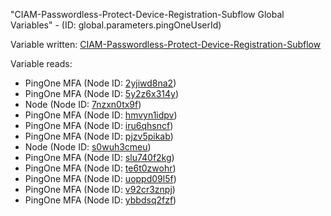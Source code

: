 "CIAM-Passwordless-Protect-Device-Registration-Subflow Global Variables" - (ID: global.parameters.pingOneUserId)

Variable written:
[CIAM-Passwordless-Protect-Device-Registration-Subflow](../index.md#Variables)

Variable reads:
* PingOne MFA (Node ID: [2yjiwd8na2](../nodes/2yjiwd8na2.md))
* PingOne MFA (Node ID: [5y2z6x314y](../nodes/5y2z6x314y.md))
* Node (Node ID: [7nzxn0tx9f](../nodes/7nzxn0tx9f.md))
* PingOne MFA (Node ID: [hmvyn1idpv](../nodes/hmvyn1idpv.md))
* PingOne MFA (Node ID: [iru6qhsncf](../nodes/iru6qhsncf.md))
* PingOne MFA (Node ID: [pjzv5pikab](../nodes/pjzv5pikab.md))
* Node (Node ID: [s0wuh3cmeu](../nodes/s0wuh3cmeu.md))
* PingOne MFA (Node ID: [slu740f2kg](../nodes/slu740f2kg.md))
* PingOne MFA (Node ID: [te6t0zwohr](../nodes/te6t0zwohr.md))
* PingOne MFA (Node ID: [uoppd09l5f](../nodes/uoppd09l5f.md))
* PingOne MFA (Node ID: [v92cr3znpj](../nodes/v92cr3znpj.md))
* PingOne MFA (Node ID: [ybbdsq2fzf](../nodes/ybbdsq2fzf.md))
